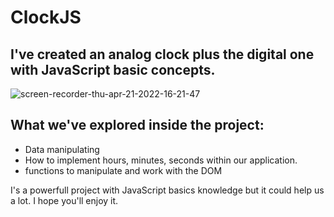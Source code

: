 # ClockJS

## I've created an analog clock plus the digital one with JavaScript basic concepts.

![screen-recorder-thu-apr-21-2022-16-21-47](https://user-images.githubusercontent.com/49591443/164540289-f062232c-7f82-4348-8ebe-ea497bbc4a1f.gif)

## What we've explored inside the project:
- Data manipulating
- How to implement hours, minutes, seconds within our application.
- functions to manipulate and work with the DOM

I's a powerfull project with JavaScript basics knowledge but it could help us a lot. 
I hope you'll enjoy it. 
